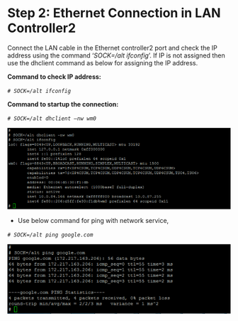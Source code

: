 # Step 2: Ethernet Connection in LAN Controller2

Connect the LAN cable in the Ethernet controller2 port and check the IP address using the command ‘_SOCK=/alt ifconfig_’. If IP is not assigned then use the dhclient command as below for assigning the IP address.

**Command to check IP address:**

_`# SOCK=/alt ifconfig`_

**Command to startup the connection:**

_`# SOCK=/alt dhclient –nw wm0`_  


![Figure 27: LAN Controller2 Commands](../../../../.gitbook/assets/27.png)

* Use below command for ping with network service,

  
_`# SOCK=/alt ping google.com`_

![Figure 28: LAN Controller2 Ping Commands](../../../../.gitbook/assets/28%20%281%29.png)


